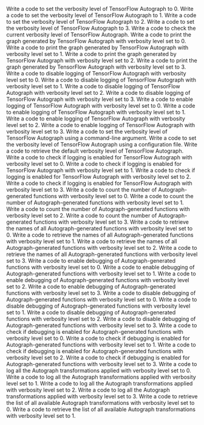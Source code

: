 Write a code to set the verbosity level of TensorFlow Autograph to 0.
Write a code to set the verbosity level of TensorFlow Autograph to 1.
Write a code to set the verbosity level of TensorFlow Autograph to 2.
Write a code to set the verbosity level of TensorFlow Autograph to 3.
Write a code to check the current verbosity level of TensorFlow Autograph.
Write a code to print the graph generated by TensorFlow Autograph with verbosity level set to 0.
Write a code to print the graph generated by TensorFlow Autograph with verbosity level set to 1.
Write a code to print the graph generated by TensorFlow Autograph with verbosity level set to 2.
Write a code to print the graph generated by TensorFlow Autograph with verbosity level set to 3.
Write a code to disable logging of TensorFlow Autograph with verbosity level set to 0.
Write a code to disable logging of TensorFlow Autograph with verbosity level set to 1.
Write a code to disable logging of TensorFlow Autograph with verbosity level set to 2.
Write a code to disable logging of TensorFlow Autograph with verbosity level set to 3.
Write a code to enable logging of TensorFlow Autograph with verbosity level set to 0.
Write a code to enable logging of TensorFlow Autograph with verbosity level set to 1.
Write a code to enable logging of TensorFlow Autograph with verbosity level set to 2.
Write a code to enable logging of TensorFlow Autograph with verbosity level set to 3.
Write a code to set the verbosity level of TensorFlow Autograph using a command-line argument.
Write a code to set the verbosity level of TensorFlow Autograph using a configuration file.
Write a code to retrieve the default verbosity level of TensorFlow Autograph.
Write a code to check if logging is enabled for TensorFlow Autograph with verbosity level set to 0.
Write a code to check if logging is enabled for TensorFlow Autograph with verbosity level set to 1.
Write a code to check if logging is enabled for TensorFlow Autograph with verbosity level set to 2.
Write a code to check if logging is enabled for TensorFlow Autograph with verbosity level set to 3.
Write a code to count the number of Autograph-generated functions with verbosity level set to 0.
Write a code to count the number of Autograph-generated functions with verbosity level set to 1.
Write a code to count the number of Autograph-generated functions with verbosity level set to 2.
Write a code to count the number of Autograph-generated functions with verbosity level set to 3.
Write a code to retrieve the names of all Autograph-generated functions with verbosity level set to 0.
Write a code to retrieve the names of all Autograph-generated functions with verbosity level set to 1.
Write a code to retrieve the names of all Autograph-generated functions with verbosity level set to 2.
Write a code to retrieve the names of all Autograph-generated functions with verbosity level set to 3.
Write a code to enable debugging of Autograph-generated functions with verbosity level set to 0.
Write a code to enable debugging of Autograph-generated functions with verbosity level set to 1.
Write a code to enable debugging of Autograph-generated functions with verbosity level set to 2.
Write a code to enable debugging of Autograph-generated functions with verbosity level set to 3.
Write a code to disable debugging of Autograph-generated functions with verbosity level set to 0.
Write a code to disable debugging of Autograph-generated functions with verbosity level set to 1.
Write a code to disable debugging of Autograph-generated functions with verbosity level set to 2.
Write a code to disable debugging of Autograph-generated functions with verbosity level set to 3.
Write a code to check if debugging is enabled for Autograph-generated functions with verbosity level set to 0.
Write a code to check if debugging is enabled for Autograph-generated functions with verbosity level set to 1.
Write a code to check if debugging is enabled for Autograph-generated functions with verbosity level set to 2.
Write a code to check if debugging is enabled for Autograph-generated functions with verbosity level set to 3.
Write a code to log all the Autograph transformations applied with verbosity level set to 0.
Write a code to log all the Autograph transformations applied with verbosity level set to 1.
Write a code to log all the Autograph transformations applied with verbosity level set to 2.
Write a code to log all the Autograph transformations applied with verbosity level set to 3.
Write a code to retrieve the list of all available Autograph transformations with verbosity level set to 0.
Write a code to retrieve the list of all available Autograph transformations with verbosity level set to 1.